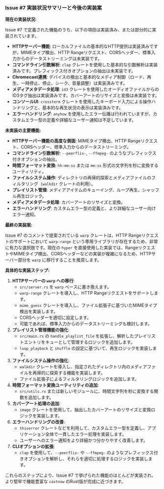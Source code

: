 ### Issue #7 実装状況サマリーと今後の実装案

**現在の実装状況:**

Issue #7 で定義された機能のうち、以下の項目は実装済み、または部分的に実装されています。

*   **HTTPサーバー機能**: ローカルファイルの基本的なHTTP提供は実装済みですが、MIMEタイプ検出、HTTP Rangeリクエスト、CORSヘッダー、標準入力からのデータストリーミングは未実装です。
*   **コマンドライン引数解析**: `clap` クレートを使用した基本的な引数解析は実装済みです。プレフィックス付きオプションの抽出は未実装です。
*   **Chromecast連携**: デバイスの検出と基本的なメディア制御（ロード、再生、一時停止、停止、シーク、音量調整）は実装済みです。
*   **メディアメタデータ処理**: `id3` クレートを使用したオーディオファイルからのID3タグ抽出は実装済みです。カバーアートのリサイズと変換は未実装です。
*   **コンソールUI**: `crossterm` クレートを使用したキーボード入力による操作ハンドリングと、基本的な再生状況の表示は実装済みです。
*   **エラーハンドリング**: `anyhow` を使用したエラー伝播は行われていますが、カスタムエラー型の定義や詳細なユーザー通知は不足しています。

**未実装の主要機能:**

*   **HTTPサーバー機能の高度な側面**: MIMEタイプ検出、HTTP Rangeリクエスト、CORSヘッダー、標準入力からのデータストリーミング。
*   **コマンドライン引数解析**: `--peerflix-`, `--ffmpeg-` のようなプレフィックス付きオプションの抽出。
*   **時間フォーマット変換**: `hh:mm:ss` または `mm:ss` 形式の文字列を秒に変換するユーティリティ。
*   **ファイルシステム操作**: ディレクトリの再帰的探索とメディアファイルのフィルタリング（`walkdir` クレートの利用）。
*   **プレイリスト管理**: メディアアイテムのキューイング、ループ再生、シャッフル再生ロジック。
*   **メディアメタデータ処理**: カバーアートのリサイズと変換。
*   **エラーハンドリング**: カスタムエラー型の定義と、より詳細なユーザー向けエラー通知。

**最終の実装案:**

Issue #7 のコメントで提案されている `warp` クレートは、HTTP Rangeリクエストのサポートにおいて `warp-range` という専用ライブラリが存在するため、非常に有力な選択肢です。現在の `hyper` を直接使用した実装では、RangeリクエストやMIMEタイプ検出、CORSヘッダーなどの実装が複雑になるため、HTTPサーバー部分を `warp` に移行することを推奨します。

**具体的な実装ステップ:**

1.  **HTTPサーバーの `warp` への移行**:
    *   `src/server.rs` を `warp` ベースに書き換えます。
    *   `warp-range` クレートを導入し、HTTP Rangeリクエストをサポートします。
    *   `mime_guess` クレートを導入し、ファイル拡張子に基づいたMIMEタイプ検出を実装します。
    *   CORSヘッダーを適切に設定します。
    *   可能であれば、標準入力からのデータストリーミングも検討します。
2.  **プレイリスト管理機能の強化**:
    *   `src/main.rs` の `handle_playlist_file` を拡張し、解析したプレイリストエントリをキューとして管理するロジックを追加します。
    *   `loop_playback` と `shuffle` の設定に基づいて、再生ロジックを実装します。
3.  **ファイルシステム操作の強化**:
    *   `walkdir` クレートを導入し、指定されたディレクトリ内のメディアファイルを再帰的に探索する機能を実装します。
    *   ファイル拡張子によるフィルタリングロジックを追加します。
4.  **時間フォーマット変換ユーティリティの追加**:
    *   `src/utils.rs` または新しいモジュールに、時間文字列を秒に変換する関数を追加します。
5.  **カバーアート処理の追加**:
    *   `image` クレートを使用して、抽出したカバーアートのリサイズと変換ロジックを実装します。
6.  **エラーハンドリングの改善**:
    *   `thiserror` クレートなどを利用して、カスタムエラー型を定義し、アプリケーション全体で一貫したエラー処理を実装します。
    *   ユーザーへのエラー通知をより詳細かつ分かりやすく改善します。
7.  **CLIオプションの拡張**:
    *   `clap` を使用して、`--peerflix-` や `--ffmpeg-` のようなプレフィックス付きオプションを解析し、それらを適切に処理するロジックを実装します。

これらのステップにより、Issue #7 で挙げられた機能のほとんどが実装され、より堅牢で機能豊富な `castnow` のRust版が完成に近づきます。